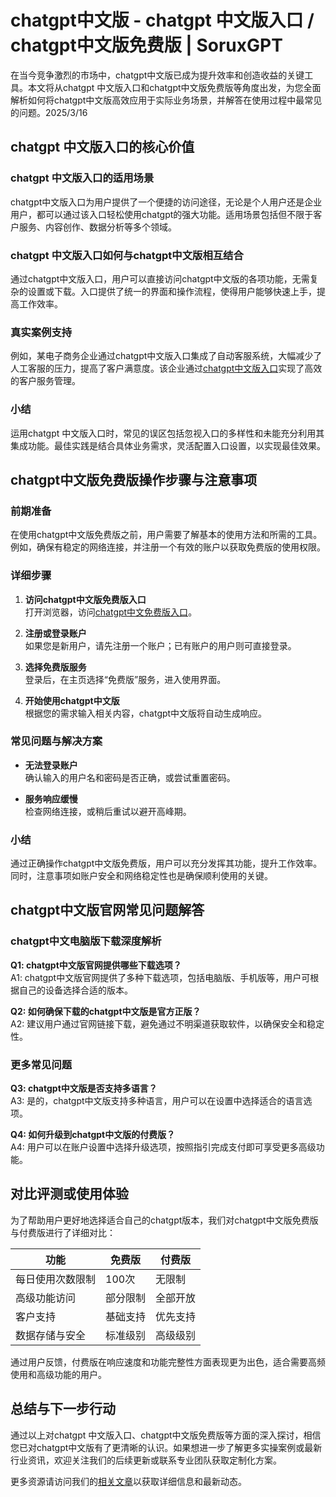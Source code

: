 # chatgpt中文版 - chatgpt 中文版入口 / chatgpt中文版免费版 | SoruxGPT

在当今竞争激烈的市场中，chatgpt中文版已成为提升效率和创造收益的关键工具。本文将从chatgpt 中文版入口和chatgpt中文版免费版等角度出发，为您全面解析如何将chatgpt中文版高效应用于实际业务场景，并解答在使用过程中最常见的问题。2025/3/16

## chatgpt 中文版入口的核心价值

### chatgpt 中文版入口的适用场景

chatgpt中文版入口为用户提供了一个便捷的访问途径，无论是个人用户还是企业用户，都可以通过该入口轻松使用chatgpt的强大功能。适用场景包括但不限于客户服务、内容创作、数据分析等多个领域。

### chatgpt 中文版入口如何与chatgpt中文版相互结合

通过chatgpt中文版入口，用户可以直接访问chatgpt中文版的各项功能，无需复杂的设置或下载。入口提供了统一的界面和操作流程，使得用户能够快速上手，提高工作效率。

### 真实案例支持

例如，某电子商务企业通过chatgpt中文版入口集成了自动客服系统，大幅减少了人工客服的压力，提高了客户满意度。该企业通过[chatgpt中文版入口](https://soruxgpt.top/282.html)实现了高效的客户服务管理。

### 小结

运用chatgpt 中文版入口时，常见的误区包括忽视入口的多样性和未能充分利用其集成功能。最佳实践是结合具体业务需求，灵活配置入口设置，以实现最佳效果。

## chatgpt中文版免费版操作步骤与注意事项

### 前期准备

在使用chatgpt中文版免费版之前，用户需要了解基本的使用方法和所需的工具。例如，确保有稳定的网络连接，并注册一个有效的账户以获取免费版的使用权限。

### 详细步骤

1. **访问chatgpt中文版免费版入口**  
   打开浏览器，访问[chatgpt中文免费版入口](https://soruxgpt.top/282.html)。
   
2. **注册或登录账户**  
   如果您是新用户，请先注册一个账户；已有账户的用户则可直接登录。
   
3. **选择免费版服务**  
   登录后，在主页选择“免费版”服务，进入使用界面。
   
4. **开始使用chatgpt中文版**  
   根据您的需求输入相关内容，chatgpt中文版将自动生成响应。

### 常见问题与解决方案

- **无法登录账户**  
  确认输入的用户名和密码是否正确，或尝试重置密码。
  
- **服务响应缓慢**  
  检查网络连接，或稍后重试以避开高峰期。

### 小结

通过正确操作chatgpt中文版免费版，用户可以充分发挥其功能，提升工作效率。同时，注意事项如账户安全和网络稳定性也是确保顺利使用的关键。

## chatgpt中文版官网常见问题解答

### chatgpt中文电脑版下载深度解析

**Q1: chatgpt中文版官网提供哪些下载选项？**  
A1: chatgpt中文版官网提供了多种下载选项，包括电脑版、手机版等，用户可根据自己的设备选择合适的版本。

**Q2: 如何确保下载的chatgpt中文版是官方正版？**  
A2: 建议用户通过官网链接下载，避免通过不明渠道获取软件，以确保安全和稳定性。

### 更多常见问题

**Q3: chatgpt中文版是否支持多语言？**  
A3: 是的，chatgpt中文版支持多种语言，用户可以在设置中选择适合的语言选项。

**Q4: 如何升级到chatgpt中文版的付费版？**  
A4: 用户可以在账户设置中选择升级选项，按照指引完成支付即可享受更多高级功能。

## 对比评测或使用体验

为了帮助用户更好地选择适合自己的chatgpt版本，我们对chatgpt中文版免费版与付费版进行了详细对比：

| 功能                | 免费版          | 付费版           |
|---------------------|-----------------|------------------|
| 每日使用次数限制    | 100次           | 无限制            |
| 高级功能访问        | 部分限制         | 全部开放            |
| 客户支持            | 基础支持         | 优先支持            |
| 数据存储与安全      | 标准级别         | 高级级别            |

通过用户反馈，付费版在响应速度和功能完整性方面表现更为出色，适合需要高频使用和高级功能的用户。

## 总结与下一步行动

通过以上对chatgpt 中文版入口、chatgpt中文版免费版等方面的深入探讨，相信您已对chatgpt中文版有了更清晰的认识。如果想进一步了解更多实操案例或最新行业资讯，欢迎关注我们的后续更新或联系专业团队获取定制化方案。

更多资源请访问我们的[相关文章](https://soruxgpt.top/282.html)以获取详细信息和最新动态。

